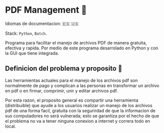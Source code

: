 # PDF Management :rocket:

Idiomas de documentacion: :es: :us:

Stack: `Python`, `Batch`.

<!-- <img src="https://img.shields.io/github/repo-size/TheAlgorithms/Python.svg?label=Repo%20size&style=flat-square" height="20"> -->

Programa para facilitar el manejo de archivos PDF de manera gratuita, efectiva y rapida. Por medio de este programa desarrolado en Python y con la GUI que tiene integrada.

## Definicion del problema y proposito :dart:
Las herramientas actuales para el manejo de los archivos pdf son normalmente de pago y complican a las personas en transformar un archivo en pdf o en firmar, comprimir, unir y editar archivos pdf.

Por esta razon, el proposito general es compartir una herramienta (distribuible) que ayude a los usuarios realizar un manejo de los archivos pdf de una forma facil, gratuita con la segurirdad de que la informacion de sus computadores no será vulnerada; esto se garantiza por el hecho de que el problema no va a tener ninguna conexion a internet y correra todo en local.
